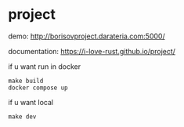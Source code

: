 # project

demo: http://borisovproject.darateria.com:5000/

documentation: https://i-love-rust.github.io/project/

if u want run in docker
```shell
make build
docker compose up
```

if u want local
```shell
make dev
```

